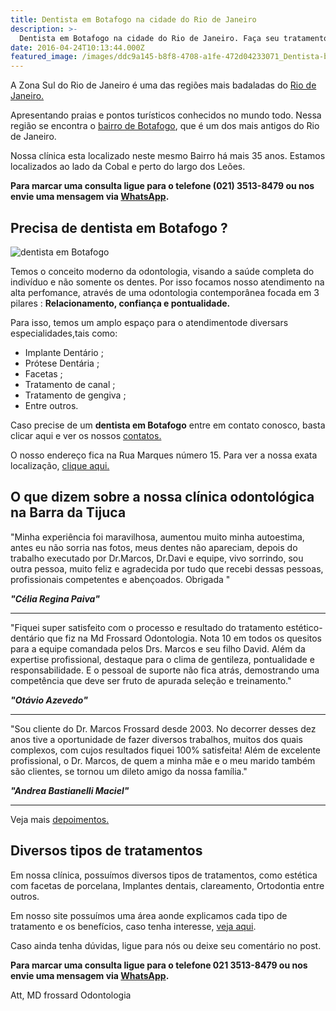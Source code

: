```yaml
---
title: Dentista em Botafogo na cidade do Rio de Janeiro 
description: >-
  Dentista em Botafogo na cidade do Rio de Janeiro. Faça seu tratamento em nossa clínica com conforto e segurança. Veja os depoimentos de diversos pacientes. 
date: 2016-04-24T10:13:44.000Z
featured_image: /images/ddc9a145-b8f8-4708-a1fe-472d04233071_Dentista-botafogo.jpg
---
```

A Zona Sul do Rio de Janeiro é uma das regiões mais badaladas do [Rio de Janeiro.](https://pt.wikipedia.org/wiki/Rio_de_Janeiro) 

Apresentando praias e pontos turísticos conhecidos no mundo todo. Nessa região se encontra o [bairro de Botafogo](https://pt.wikipedia.org/wiki/Botafogo), que é um dos mais antigos do Rio de Janeiro. 

Nossa clínica esta localizado neste mesmo Bairro há mais 35 anos. Estamos localizados ao lado da Cobal e perto do largo dos Leões.

**Para marcar uma consulta ligue para o telefone (021) 3513-8479 ou nos envie uma mensagem via [WhatsApp](https://api.whatsapp.com/send?phone=55021976637803).**

## **Precisa de dentista em Botafogo ?**

![dentista em Botafogo](/images/ffa0ae7c-6c17-4a72-8cb4-34199f5f5f93_Dentista-em-botafogo.jpg) 

Temos o conceito moderno da odontologia, visando a saúde completa do indivíduo e não somente os dentes. Por isso focamos nosso atendimento na alta perfomance,  através de uma odontologia contemporânea focada em 3 pilares : **Relacionamento, confiança e pontualidade.** 

Para isso, temos um amplo espaço para o atendimentode diversars especialidades,tais como:
- Implante Dentário ;
- Prótese Dentária ; 
- Facetas ;
- Tratamento de canal ; 
- Tratamento de gengiva ; 
- Entre outros.  

Caso precise de um **dentista em Botafogo** entre em contato conosco, basta clicar aqui e ver os nossos [contatos.](https://mdfrossard.com.br/contato/) 

O nosso endereço fica na Rua Marques número 15. Para ver a nossa exata localização, [clique aqui.](https://mdfrossard.com.br/localizacao/)

## O que dizem sobre a nossa clínica odontológica na Barra da Tijuca

"Minha experiência foi maravilhosa, aumentou muito minha autoestima, antes eu não sorria nas fotos, meus dentes não apareciam, depois do trabalho executado por Dr.Marcos, Dr.Davi e equipe, vivo sorrindo, sou outra pessoa, muito feliz e agradecida por tudo que recebi dessas pessoas, profissionais competentes e abençoados. Obrigada "

**_"Célia Regina Paiva"_**

- - - 

"Fiquei super satisfeito com o processo e resultado do tratamento estético-dentário que fiz na Md Frossard Odontologia. Nota 10 em todos os quesitos para a equipe comandada pelos Drs. Marcos e seu filho David. Além da expertise profissional, destaque para o clima de gentileza, pontualidade e responsabilidade. E o pessoal de suporte não fica atrás, demostrando uma competência que deve ser fruto de apurada seleção e treinamento."

**_"Otávio Azevedo"_**

- - -

"Sou cliente do Dr. Marcos Frossard desde 2003. No decorrer desses dez anos tive a oportunidade de fazer diversos trabalhos, muitos dos quais complexos, com cujos resultados fiquei 100% satisfeita! Além de excelente profissional, o Dr. Marcos, de quem a minha mãe e o meu marido também são clientes, se tornou um dileto amigo da nossa família."

**_"Andrea Bastianelli Maciel"_**
 
- - - 

Veja mais [depoimentos.](https://mdfrossard.com.br/depoimentos/) 


## Diversos tipos de tratamentos

Em nossa clínica, possuímos diversos tipos de tratamentos, como estética com facetas de porcelana, Implantes dentais, clareamento, Ortodontia entre outros. 

Em nosso site possuímos uma área aonde explicamos cada tipo de tratamento e os benefícios, caso tenha interesse, [veja aqui](/tratamentos/).

Caso ainda tenha dúvidas, ligue para nós ou deixe seu comentário no post. 

**Para marcar uma consulta ligue para o telefone  021 3513-8479 ou nos envie uma mensagem via [WhatsApp](https://api.whatsapp.com/send?phone=55021976637803).**

Att, MD frossard Odontologia
